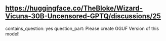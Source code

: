 ## https://huggingface.co/TheBloke/Wizard-Vicuna-30B-Uncensored-GPTQ/discussions/25

contains_question: yes
question_part: Please create GGUF Version of this model!